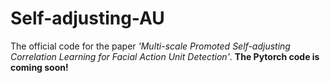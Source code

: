 # Self-adjusting-AU
The official code for the paper *'Multi-scale Promoted Self-adjusting Correlation Learning for Facial Action Unit Detection'*.
**The Pytorch code is coming soon!**
